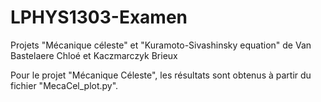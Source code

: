 # LPHYS1303-Examen
Projets "Mécanique céleste" et "Kuramoto-Sivashinsky equation" de Van Bastelaere Chloé et Kaczmarczyk Brieux

Pour le projet "Mécanique Céleste", les résultats sont obtenus à partir du fichier "MecaCel_plot.py".
